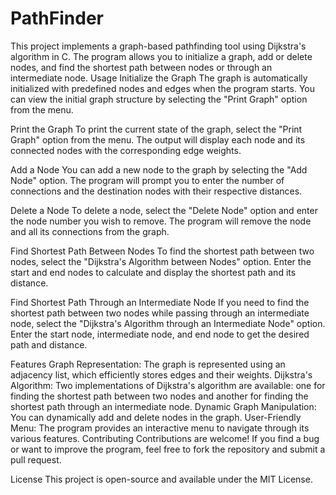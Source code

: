 # PathFinder
This project implements a graph-based pathfinding tool using Dijkstra's algorithm in C. The program allows you to initialize a graph, add or delete nodes, and find the shortest path between nodes or through an intermediate node.
Usage
Initialize the Graph
The graph is automatically initialized with predefined nodes and edges when the program starts. You can view the initial graph structure by selecting the "Print Graph" option from the menu.

Print the Graph
To print the current state of the graph, select the "Print Graph" option from the menu. The output will display each node and its connected nodes with the corresponding edge weights.

Add a Node
You can add a new node to the graph by selecting the "Add Node" option. The program will prompt you to enter the number of connections and the destination nodes with their respective distances.

Delete a Node
To delete a node, select the "Delete Node" option and enter the node number you wish to remove. The program will remove the node and all its connections from the graph.

Find Shortest Path Between Nodes
To find the shortest path between two nodes, select the "Dijkstra's Algorithm between Nodes" option. Enter the start and end nodes to calculate and display the shortest path and its distance.

Find Shortest Path Through an Intermediate Node
If you need to find the shortest path between two nodes while passing through an intermediate node, select the "Dijkstra's Algorithm through an Intermediate Node" option. Enter the start node, intermediate node, and end node to get the desired path and distance.

Features
Graph Representation: The graph is represented using an adjacency list, which efficiently stores edges and their weights.
Dijkstra's Algorithm: Two implementations of Dijkstra's algorithm are available: one for finding the shortest path between two nodes and another for finding the shortest path through an intermediate node.
Dynamic Graph Manipulation: You can dynamically add and delete nodes in the graph.
User-Friendly Menu: The program provides an interactive menu to navigate through its various features.
Contributing
Contributions are welcome! If you find a bug or want to improve the program, feel free to fork the repository and submit a pull request.

License
This project is open-source and available under the MIT License.

